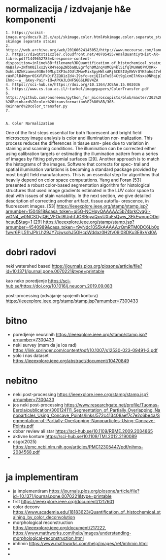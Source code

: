 
# normalizacija / izdvajanje h&e komponenti

    1. https://scikit-image.org/docs/0.25.x/api/skimage.color.html#skimage.color.separate_stains skimage separate stains
    2. https://web.archive.org/web/20160624145052/http://www.mecourse.com/landinig/software/cdeconv/cdeconv.html
    3. https://d1wqtxts1xzle7.cloudfront.net/40705455/AnalQuantCytHist-AR-libre.pdf?1449652785=&response-content-disposition=inline%3B+filename%3DQuantification_of_histochemical_staining.pdf&Expires=1759267488&Signature=cdS3cOf~9OGUVtTaVWSmiYE7QBZytr-N6Balv~3NfmK0ilxx2VkR4YeopZNbbaULEgrfqh0MZnq4UMCB4kl51fqlMuWWO7WJXKk-DxhLzBZkKzamea93Bmf0MLp2XF3oJOUlZMwvMixSpyHWlsARj6CKSIUyEWVrOYK5aho47vh4rJjpWR-cWxRJlB4Wgor6SXVlFkDjFZZQ81zZd4~I9sfc~ecjQIIeTuS54Ct9g1cmElhKsxa9NMqjp3lO7z59WT96D2pKDpe0PpoL068hkzvqe7bu~mbkCg4rgPI9724sPx77AHARTLQ76gxumxIvNaxiY1WTdz5HxX-Ehmc~-w__&Key-Pair-Id=APKAJLOHF5GGSLRBV4ZA
    4. https://sci-hub.se/https://doi.org/10.1364/JOSAA.15.002036
    5. https://www.cs.tau.ac.il/~turkel/imagepapers/ColorTransfer.pdf
    6. https://github.com/bnsreenu/python_for_microscopists/blob/master/303%20-%20Reinhard%20color%20transformation%E2%80%8B/303-Reinhard%20color_transfer.py
    7. 


    A. Color Normalization
One of the first steps essential for both fluorescent and bright
field microscopy image analysis is color and illumination nor-
malization. This process reduces the differences in tissue sam-
ples due to variation in staining and scanning conditions. The
illumination can be corrected either using calibration targets or
estimating the illumination pattern from a series of images by
fitting polynomial surfaces [29]. Another approach is to match
the histograms of the images. Software that corrects for spec-
tral and spatial illumination variations is becoming a standard
package provided by most bright field manufacturers. This is
an essential step for algorithms that heavily depend on color
space computations. Yang and Foran [53] presented a robust
color-based segmentation algorithm for histological structures
that used image gradients estimated in the LUV color space to
deal with issues of stain variability. In the next section, we give
detailed description of correcting another artifact, tissue autoflu-
orescence, in fluorescent images.
[53]    https://ieeexplore.ieee.org/stamp/stamp.jsp?arnumber=1504818&casa_token=qj5G-NCHqvQAAAAA:5b74brkCvqGi-wGN4_w0NCSOyIQ6_VFOcI8UphTJOSBnyaQxvUXuEsQww_3EkEwvupODnjhcuuE&tag=1
[29]    https://ieeexplore.ieee.org/stamp/stamp.jsp?arnumber=4540989&casa_token=r9yNdc10S5kAAAAA:rQmRTM0DC6Lb0o1wvr6PjL51hJPlrLh29JY7cjwsohJ5GHcpWddaz0H2fv09I08DKu3E9xVxI0A



# dobri radovi
neki watershed based
https://journals.plos.org/plosone/article/file?id=10.1371/journal.pone.0070221&type=printable

kao neko poredjenje
https://sci-hub.se/https://doi.org/10.1016/j.neucom.2019.09.083

post-processing (odvajanje spojenih kontura)
https://ieeexplore.ieee.org/stamp/stamp.jsp?arnumber=7300433



# bitno
- poredjenje neuralnih https://ieeexplore.ieee.org/stamp/stamp.jsp?arnumber=7300433
- neki survey (msm da je los rad) https://link.springer.com/content/pdf/10.1007/s12530-023-09491-3.pdf
- yolo i nas dataset https://ieeexplore.ieee.org/abstract/document/10470849

# nebitno
- neki post-processing https://ieeexplore.ieee.org/stamp/stamp.jsp?arnumber=7300433
- jos neki post-processing https://www.researchgate.net/profile/Tuomas-Eerola/publication/300124111_Segmentation_of_Partially_Overlapping_Nanoparticles_Using_Concave_Points/links/572c413408aef7c7e2c6be4a/Segmentation-of-Partially-Overlapping-Nanoparticles-Using-Concave-Points.pdf
- dobar review ali star https://sci-hub.se/10.1109/RBME.2009.2034865
- aktivne konture https://sci-hub.se/10.1109/TMI.2012.2190089
- csgo(2025) https://pmc.ncbi.nlm.nih.gov/articles/PMC12305447/pdf/nihms-2084568.pdf
- 

# ja implementiram
- ja implementiram https://journals.plos.org/plosone/article/file?id=10.1371/journal.pone.0070221&type=printable
- frst https://ieeexplore.ieee.org/document/1217601
- color deconv https://www.academia.edu/18183623/Quantification_of_histochemical_staining_by_color_deconvolution
- morphological reconstruction https://ieeexplore.ieee.org/document/217222, https://www.mathworks.com/help/images/understanding-morphological-reconstruction.html
- imhmin https://www.mathworks.com/help/images/ref/imhmin.html
- 
- 